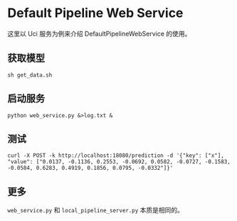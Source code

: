 # Default Pipeline Web Service

这里以 Uci 服务为例来介绍 DefaultPipelineWebService 的使用。

## 获取模型
```
sh get_data.sh
```

## 启动服务

```
python web_service.py &>log.txt &
```

## 测试
```
curl -X POST -k http://localhost:18080/prediction -d '{"key": ["x"], "value": ["0.0137, -0.1136, 0.2553, -0.0692, 0.0582, -0.0727, -0.1583, -0.0584, 0.6283, 0.4919, 0.1856, 0.0795, -0.0332"]}'
```

## 更多
`web_service.py` 和 `local_pipeline_server.py` 本质是相同的。
